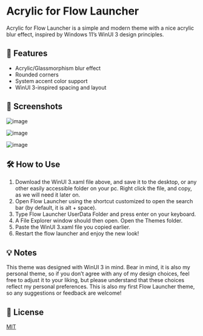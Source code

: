 # Acrylic for Flow Launcher

Acrylic for Flow Launcher is a simple and modern theme with a nice acrylic blur effect, inspired by Windows 11’s WinUI 3 design principles.

## 🌟 Features

- Acrylic/Glassmorphism blur effect
- Rounded corners
- System accent color support
- WinUI 3-inspired spacing and layout



## 📸 Screenshots
![image](https://github.com/user-attachments/assets/f883eaac-c78e-457f-94b3-7acbd3bb0e1f)


![image](https://github.com/user-attachments/assets/d31f2527-4260-4b01-aff0-a3a049840e10)


![image](https://github.com/user-attachments/assets/dbf5c0d4-a2fb-4cfc-a447-0f1c20df9b5e)




## 🛠 How to Use

1. Download the WinUI 3.xaml file above, and save it to the desktop, or any other easily accessible folder on your pc. Right click the file, and copy, as we will need it later on.
2. Open Flow Launcher using the shortcut customized to open the search bar (by default, it is alt + space).
3. Type Flow Launcher UserData Folder and press enter on your keyboard.
4. A File Explorer window should then open. Open the Themes folder.
5. Paste the WinUI 3.xaml file you copied earlier.
6. Restart the flow launcher and enjoy the new look!

## 💡 Notes

This theme was designed with WinUI 3 in mind. Bear in mind, it is also my personal theme, so if you don’t agree with any of my design choices, feel free to adjust it to your liking, but please understand that these choices reflect my personal preferences. This is also my first Flow Launcher theme, so any suggestions or feedback are welcome!

## 📄 License

[MIT](LICENSE)
